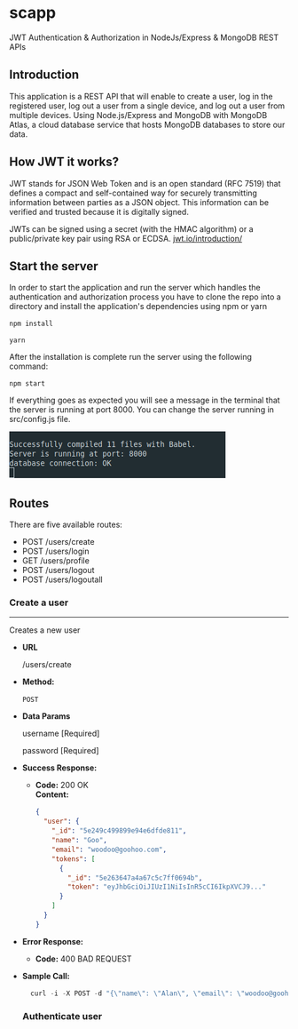 # scapp

JWT Authentication & Authorization in NodeJs/Express & MongoDB REST APIs

## Introduction

This application is a REST API that will enable to create a user, log in the registered user, log out a user from a single device, and log out a user from multiple devices. Using Node.js/Express and MongoDB with MongoDB Atlas, a cloud database service that hosts MongoDB databases to store our data.

## How JWT it works?

JWT stands for JSON Web Token and is an open standard (RFC 7519) that defines a compact and self-contained way for securely transmitting information between parties as a JSON object. This information can be verified and trusted because it is digitally signed.

JWTs can be signed using a secret (with the HMAC algorithm) or a public/private key pair using RSA or ECDSA. [jwt.io/introduction/](https://jwt.io/introduction/)

## Start the server

In order to start the application and run the server which handles the authentication and authorization process you have to clone the repo into a directory and install the application's dependencies using npm or yarn

```
npm install
```

```
yarn
```

After the installation is complete run the server using the following command:

```
npm start
```

If everything goes as expected you will see a message in the terminal that the server is running at port 8000. You can change the server running in src/config.js file.

![alt text](https://github.com/rvpanoz/scapp/raw/master/images/start.png "Server start")

## Routes

There are five available routes:

- POST /users/create
- POST /users/login
- GET /users/profile
- POST /users/logout
- POST /users/logoutall

### Create a user

---

Creates a new user

- **URL**

  /users/create

- **Method:**

  `POST`

- **Data Params**

  username [Required]

  password [Required]

- **Success Response:**

  - **Code:** 200 OK<br />
    **Content:**
    ```json
    {
      "user": {
        "_id": "5e249c499899e94e6dfde811",
        "name": "Goo",
        "email": "woodoo@goohoo.com",
        "tokens": [
          {
            "_id": "5e263647a4a67c5c7ff0694b",
            "token": "eyJhbGciOiJIUzI1NiIsInR5cCI6IkpXVCJ9..."
          }
        ]
      }
    }
    ```

- **Error Response:**

  - **Code:** 400 BAD REQUEST <br />

- **Sample Call:**

  ```javascript
    curl -i -X POST -d "{\"name\": \"Alan\", \"email\": \"woodoo@goohoo.com\", \"password\": \"ohshit\"}" -H "Content-Type: application/json" http://localhost:8000/users/login
  ```

  ### Authenticate user
